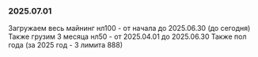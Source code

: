 ### 2025.07.01
Загружаем весь майнинг нл100 - от начала до 2025.06.30 (до сегодня)
Также грузим 3 месяца нл50 - от 2025.04.01 до 2025.06.30
Также пол года (за 2025 год - 3 лимита 888)
